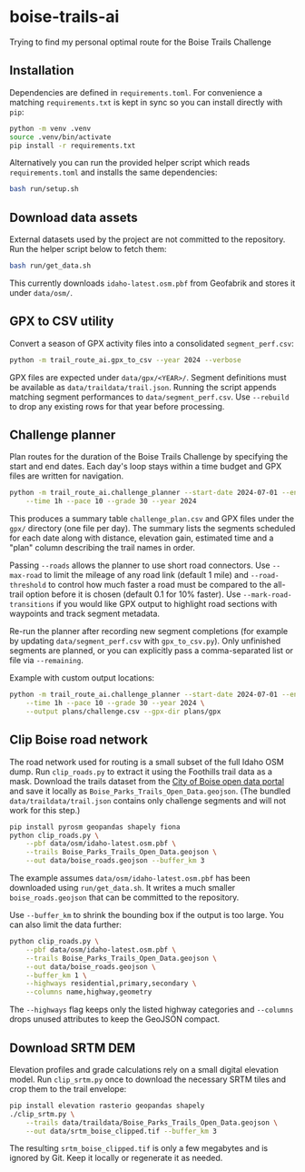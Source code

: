 # boise-trails-ai
Trying to find my personal optimal route for the Boise Trails Challenge

## Installation

Dependencies are defined in `requirements.toml`.  For convenience a matching
`requirements.txt` is kept in sync so you can install directly with `pip`:

```bash
python -m venv .venv
source .venv/bin/activate
pip install -r requirements.txt
```

Alternatively you can run the provided helper script which reads
`requirements.toml` and installs the same dependencies:

```bash
bash run/setup.sh
```

## Download data assets

External datasets used by the project are not committed to the repository.
Run the helper script below to fetch them:

```bash
bash run/get_data.sh
```

This currently downloads `idaho-latest.osm.pbf` from Geofabrik and stores it
under `data/osm/`.

## GPX to CSV utility

Convert a season of GPX activity files into a consolidated `segment_perf.csv`:

```bash
python -m trail_route_ai.gpx_to_csv --year 2024 --verbose
```

GPX files are expected under `data/gpx/<YEAR>/`. Segment definitions must be
available as `data/traildata/trail.json`. Running the
script appends matching segment performances to `data/segment_perf.csv`. Use
`--rebuild` to drop any existing rows for that year before processing.

## Challenge planner

Plan routes for the duration of the Boise Trails Challenge by specifying the
start and end dates. Each day's loop stays within a time budget and GPX files
are written for navigation.

```bash
python -m trail_route_ai.challenge_planner --start-date 2024-07-01 --end-date 2024-07-31 \
    --time 1h --pace 10 --grade 30 --year 2024
```

This produces a summary table `challenge_plan.csv` and GPX files under the
`gpx/` directory (one file per day). The summary lists the segments scheduled for
each date along with distance, elevation gain, estimated time and a "plan"
column describing the trail names in order.

Passing `--roads` allows the planner to use short road connectors. Use
`--max-road` to limit the mileage of any road link (default 1 mile) and
`--road-threshold` to control how much faster a road must be compared to the
all-trail option before it is chosen (default 0.1 for 10% faster).
Use `--mark-road-transitions` if you would like GPX output to highlight road
sections with waypoints and track segment metadata.

Re-run the planner after recording new segment completions (for example by
updating `data/segment_perf.csv` with `gpx_to_csv.py`). Only unfinished segments
are planned, or you can explicitly pass a comma-separated list or file via
`--remaining`.

Example with custom output locations:

```bash
python -m trail_route_ai.challenge_planner --start-date 2024-07-01 --end-date 2024-07-31 \
    --time 1h --pace 10 --grade 30 --year 2024 \
    --output plans/challenge.csv --gpx-dir plans/gpx
```

## Clip Boise road network

The road network used for routing is a small subset of the full Idaho OSM dump.
Run `clip_roads.py` to extract it using the Foothills trail data as a mask.
Download the trails dataset from the [City of Boise open data portal](https://opendata.cityofboise.org/)
and save it locally as `Boise_Parks_Trails_Open_Data.geojson`.  (The bundled
`data/traildata/trail.json` contains only challenge segments and will not work
for this step.)

```bash
pip install pyrosm geopandas shapely fiona
python clip_roads.py \
    --pbf data/osm/idaho-latest.osm.pbf \
    --trails Boise_Parks_Trails_Open_Data.geojson \
    --out data/boise_roads.geojson --buffer_km 3
```

The example assumes `data/osm/idaho-latest.osm.pbf` has been downloaded using
`run/get_data.sh`. It writes a much smaller `boise_roads.geojson` that can be
committed to the repository.

Use `--buffer_km` to shrink the bounding box if the output is too large. You can
also limit the data further:

```bash
python clip_roads.py \
    --pbf data/osm/idaho-latest.osm.pbf \
    --trails Boise_Parks_Trails_Open_Data.geojson \
    --out data/boise_roads.geojson \
    --buffer_km 1 \
    --highways residential,primary,secondary \
    --columns name,highway,geometry
```

The `--highways` flag keeps only the listed highway categories and `--columns`
drops unused attributes to keep the GeoJSON compact.

## Download SRTM DEM

Elevation profiles and grade calculations rely on a small digital
elevation model.  Run `clip_srtm.py` once to download the necessary
SRTM tiles and crop them to the trail envelope:

```bash
pip install elevation rasterio geopandas shapely
./clip_srtm.py \
    --trails data/traildata/Boise_Parks_Trails_Open_Data.geojson \
    --out data/srtm_boise_clipped.tif --buffer_km 3
```

The resulting `srtm_boise_clipped.tif` is only a few megabytes and is ignored
by Git. Keep it locally or regenerate it as needed.

